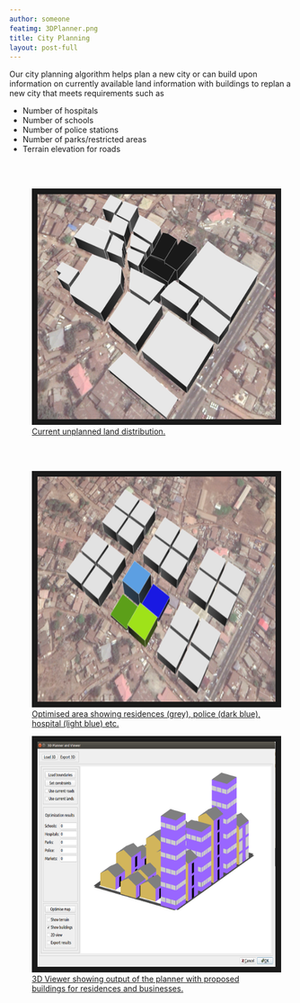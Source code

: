 ```yaml
---
author: someone
featimg: 3DPlanner.png
title: City Planning
layout: post-full
---
```


Our city planning algorithm helps plan a new city or can build upon information on currently available land information with buildings to replan a new city that meets requirements such as
* Number of hospitals
* Number of schools
* Number of police stations
* Number of parks/restricted areas
* Terrain elevation for roads

<br/>
<br/>

<figure>
<a href="/media/compressed/LandOriginal.png
" target="_blank"><img src="/media/compressed/LandOriginal.png" 
alt="IMAGE ALT TEXT HERE" width="600" height="400" border="10" />
 <figcaption>
 Current unplanned land distribution.
 </figcaption></a>
 </figure>

<br/>
<br/>

<figure>
<a href="/media/compressed/LandOptim.png
" target="_blank"><img src="/media/compressed/LandOptim.png" 
alt="IMAGE ALT TEXT HERE" width="600" height="400" border="10" />
 <figcaption>
 Optimised area showing residences (grey), police (dark blue), hospital (light blue) etc.
 </figcaption></a>
 </figure>
 
 
 <figure>
<a href="/media/compressed/3DPlanner.png
" target="_blank"><img src="/media/compressed/3DPlanner.png" 
alt="IMAGE ALT TEXT HERE" width="600" height="400" border="10" />
 <figcaption>
 3D Viewer showing output of the planner with proposed buildings for residences and businesses.
 </figcaption></a>
 </figure>
